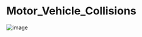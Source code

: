 # Motor_Vehicle_Collisions

![image](https://github.com/user-attachments/assets/9f011d3f-e3e0-45d5-89eb-a4dc0bc273b7)
